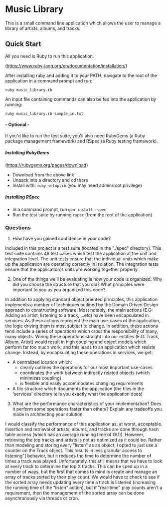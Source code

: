 # Music Library

This is a small command line application which allows the user to manage a library of artists, albums, and tracks.

## Quick Start

All you need is Ruby to run this application.

(https://www.ruby-lang.org/en/documentation/installation/)

After installing ruby and adding it to your PATH, navigate to the root of the application in a command prompt and run:

```ruby music_library.rb```

An input file containing commands can also be fed into the application by running:

```ruby music_library.rb sample_in.txt```

#### - Optional -

If you'd like to run the test suite, you'll also need RubyGems (a Ruby package management framework) and RSpec (a Ruby testing framework).

##### Installing RubyGems

(https://rubygems.org/pages/download)

* Download from the above link
* Unpack into a directory and cd there
* Install with: ```ruby setup.rb``` (you may need admin/root privilege)

##### Installing RSpec

* In a command prompt, run ```gem install rspec```
* Run the test suite by running ```rspec``` (from the root of the application)

### Questions

1. How have you gained confidence in your code?

Included in this project is a test suite (located in the "./spec" directory).  This test suite contains 48 test cases which test the application at the unit and integration level.  The unit tests ensure that the individual units which make up the application are operating correctly in isolation.  The integration tests ensure that the application's units are working together properly.

2. One of the things we'll be evaluating is how your code is organized. Why did you choose the structure that you did? What principles were important to you as you organized this code?

In addition to applying standard object oriented principles, this application implements a number of techniques outlined by the Domain Driven Design approach to constructing software.  Most notably, the main actions (E.G: Adding an artist, listening to a track, ...etc) have been encapsulated in services. As these actions represent the main use-cases of the application, the logic driving them is most subject to change.  In addition, these actions tend include a series of operations which cross the responsibility of many, many objects.  Wiring these operations straight into our entities (E.G: Track, Album, Artist) would result in high coupling and object models which perform far too much work, and this leads to an application which resists change. Instead, by encapsulating these operations in services, we get:

* A centralized location which:
  * clearly outlines the operations for our most important use-cases
  * coordinates the work between indirectly related objects (which minimizes coupling)
  * is flexible and easily accommodates changing requirements
* A file structure which documents the application (the files in the 'services' directory tells you exactly what the application does)

3. What are the performance characteristics of your implementation? Does it perform some operations faster than others? Explain any tradeoffs you made in architecting your solution.

I would classify the performance of this application as, at worst, acceptable.  Insertion and retrieval of artists, albums, and tracks are done through hash table access (which has an average running time of O(1)).  However, retrieving the top tracks and artists is not as optimized as it could be.  Rather than modeling and storing every "listen" as an object, I opted to just use a counter on the Track object.  This results in less granular access to listening"] behavior, but it reduces the time to determine the number of times a track was played.  Unfortunately, this still means that we have to look at every track to determine the top X tracks.  This can be sped up in a number of ways, but the first that comes to mind is create and manage an array of tracks sorted by their play count.  We would have to check to see if the sorted array needs updating every time a track is listened (increasing the running time of the "listen" action), but if "real-time" play counts aren't a requirement, then the management of the sorted array can be done asynchronously via threads or cron.
